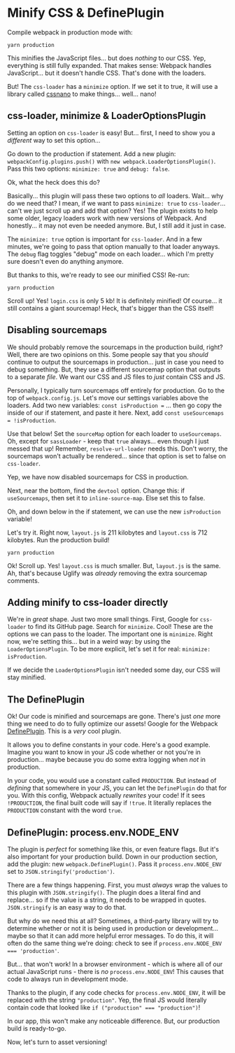 # Minify CSS & DefinePlugin

Compile webpack in production mode with:

```terminal
yarn production
```

This minifies the JavaScript files... but does *nothing* to our CSS. Yep, everything
is still fully expanded. That makes sense: Webpack handles JavaScript... but it
doesn't handle CSS. That's done with the loaders.

But! The `css-loader` has a `minimize` option. If we set it to true, it will use
a library called [cssnano](http://cssnano.co/) to make things... well... nano!

## css-loader, minimize & LoaderOptionsPlugin

Setting an option on `css-loader` is easy! But... first, I need to show you a
*different* way to set this option...

Go down to the production if statement. Add a new plugin: `webpackConfig.plugins.push()`
with `new webpack.LoaderOptionsPlugin()`. Pass this two options: `minimize: true`
and `debug: false`.

Ok, what the heck does this do?

Basically... this plugin will pass these two options to *all* loaders. Wait... why
do we need that? I mean, if we want to pass `minimize: true` to `css-loader`...
can't we just scroll up and add that option? Yes! The plugin exists to help some
older, legacy loaders work with new versions of Webpack. And honestly... it may not
even be needed anymore. But, I still add it just in case.

The `minimize: true` option is important for `css-loader`. And in a few minutes,
we're going to pass that option manually to that loader anyways. The `debug` flag
toggles "debug" mode on each loader... which I'm pretty sure doesn't even do anything
anymore.

But thanks to this, we're ready to see our minified CSS! Re-run:

```terminal
yarn production
```

Scroll up! Yes! `login.css` is only 5 kb! It is definitely minified! Of course...
it still contains a giant sourcemap! Heck, that's bigger than the CSS itself!

## Disabling sourcemaps

We should probably remove the sourcemaps in the production build, right? Well,
there are two opinions on this. Some people say that you *should* continue to
output the sourcemaps in production... just in case you need to debug something.
But, they use a different sourcemap option that outputs to a separate *file*. We
want our CSS and JS files to *just* contain CSS and JS.

Personally, I typically turn sourcemaps off entirely for production. Go to the top
of `webpack.config.js`. Let's move our settings variables above the loaders. Add
two new variables: `const isProduction =` ... then go copy the inside of our if statement,
and paste it here. Next, add `const useSourcemaps = !isProduction`.

Use that below! Set the `sourceMap` option for each loader to `useSourcemaps`. Oh,
except for `sassLoader` - keep that `true` always... even though I just messed that
up! Remember, `resolve-url-loader` needs this. Don't worry, the sourcemaps won't
actually be rendered... since that option is set to false on `css-loader`.

Yep, we have now disabled sourcemaps for CSS in production.

Next, near the bottom, find the `devtool` option. Change this: if `useSourcemaps`,
then set it to `inline-source-map`. Else set this to false.

Oh, and down below in the if statement, we can use the new `isProduction` variable!

Let's try it. Right now, `layout.js` is 211 kilobytes and `layout.css` is 712 kilobytes.
Run the production build!

```terminal-silent
yarn production
```

Ok! Scroll up. Yes! `layout.css` is much smaller. But, `layout.js` is the same.
Ah, that's because Uglify was *already* removing the extra sourcemap comments.

## Adding minify to css-loader directly

We're in *great* shape. Just two more small things. First, Google for `css-loader`
to find its GitHub page. Search for `minimize`. Cool! These are the options we can
pass to the loader. The important one is `minimize`. Right now, we're setting this...
but in a weird way: by using the `LoaderOptionsPlugin`. To be more explicit, let's
set it for real: `minimize: isProduction`.

If we decide the `LoaderOptionsPlugin` isn't needed some day, our CSS will stay minified.

## The DefinePlugin

Ok! Our code is minified and sourcemaps are gone. There's just *one* more thing
we need to do to fully optimize our assets! Google for the Webpack
[DefinePlugin](https://webpack.js.org/plugins/define-plugin/). This is a *very*
cool plugin.

It allows you to define constants in your code. Here's a good example. Imagine you
want to know in your JS code whether or not you're in production... maybe because
you do some extra logging when *not* in production.

In your code, you would use a constant called `PRODUCTION`. But instead of *defining*
that somewhere in your JS, you can let the `DefinePlugin` do that for you. With
this config, Webpack actually *rewrites* your code! If it sees `!PRODUCTION`,
the final built code will say if `!true`. It literally replaces the `PRODUCTION`
constant with the word `true`.

## DefinePlugin: process.env.NODE_ENV

The plugin is *perfect* for something like this, or even feature flags. But it's
also important for your production build. Down in our production section, add
the plugin: new `webpack.DefinePlugin()`. Pass it
`process.env.NODE_ENV` set to `JSON.stringify('production')`.

There are a few things happening. First, you must *always* wrap the values to this
plugin with `JSON.stringify()`. The plugin does a literal find and replace... so if
the value is a string, it needs to be wrapped in quotes. `JSON.stringify` is an
easy way to do that.

But why do we need this at all? Sometimes, a third-party library will try to determine
whether or not it is being used in production or development... maybe so that it
can add more helpful error messages. To do this, it will often do the same thing
we're doing: check to see if `process.env.NODE_ENV === 'production'`.

But... that won't work! In a browser environment - which is where all of our actual
JavaScript runs - there is *no* `process.env.NODE_ENV`! This causes that code to
always run in development mode.

Thanks to the plugin, if any code checks for `process.env.NODE_ENV`, it will be replaced
with the string `"production"`. Yep, the final JS would literally contain code
that looked like `if ("production" === "production")`!

In our app, this won't make any noticeable difference. But, our production build
is ready-to-go.

Now, let's turn to asset versioning!
